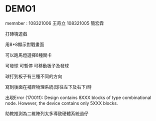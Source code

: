 # DEMO1
memnber : 108321006 王奇立 108321005 簡宏霖

打磚塊遊戲

用8*8顯示對戰畫面

可以跑馬燈選擇8種關卡

可發球 可暫停 可移動板子及發球

球打到板子有三種不同的方向

寫到後面在補齊物理系統(球往左下及右下)時

出現Error (170011): Design contains 8XXX blocks of type combinational node. However, the device contains only 5XXX blocks. 

助教推測為二維陣列太多導致硬體系統過仔
